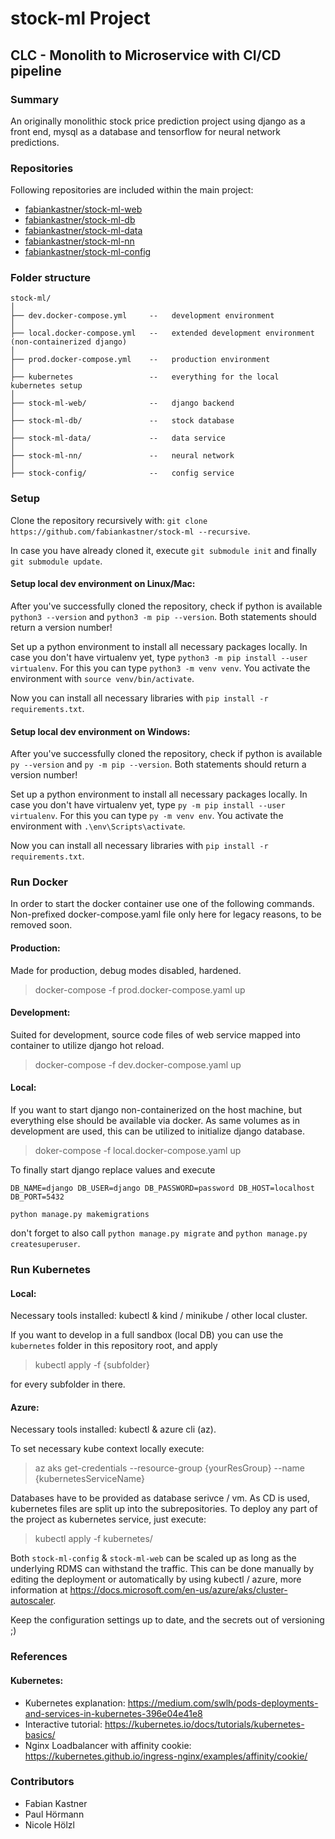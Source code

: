 # stock-ml Project  

## **CLC** - Monolith to Microservice with CI/CD pipeline 


### **Summary**

An originally monolithic stock price prediction project using django as a front end, mysql as a database and tensorflow for neural network predictions.


### **Repositories**

Following repositories are included within the main project:

- [fabiankastner/stock-ml-web](https://github.com/fabiankastner/stock-ml-web)  
- [fabiankastner/stock-ml-db](https://github.com/fabiankastner/stock-ml-db)  
- [fabiankastner/stock-ml-data](https://github.com/fabiankastner/stock-ml-data)  
- [fabiankastner/stock-ml-nn](https://github.com/fabiankastner/stock-ml-nn)  
- [fabiankastner/stock-ml-config](https://github.com/fabiankastner/stock-ml-config)  


### **Folder structure**

``` 
stock-ml/
│
├── dev.docker-compose.yml     --   development environment
│
├── local.docker-compose.yml   --   extended development environment (non-containerized django)
│
├── prod.docker-compose.yml    --   production environment
│
├── kubernetes                 --   everything for the local kubernetes setup
│
├── stock-ml-web/              --   django backend
│
├── stock-ml-db/               --   stock database
│
├── stock-ml-data/             --   data service
│
├── stock-ml-nn/               --   neural network
│
├── stock-config/              --   config service
```

### **Setup**

Clone the repository recursively with: `git clone https://github.com/fabiankastner/stock-ml --recursive`.

In case you have already cloned it, execute `git submodule init` and finally `git submodule update`.

#### Setup local dev environment on Linux/Mac:

After you've successfully cloned the repository, check if python is 
available `python3 --version` and `python3 -m pip --version`.
Both statements should return a version number!

Set up a python environment to install all necessary packages locally. In case you don't have virtualenv yet, type `python3 -m pip install --user virtualenv`. 
For this you can type `python3 -m venv venv`. 
You activate the environment with `source venv/bin/activate`.

Now you can install all necessary libraries with `pip install -r 
requirements.txt`.

#### Setup local dev environment on Windows:

After you've successfully cloned the repository, check if python is 
available `py --version` and `py -m pip --version`.
Both statements should return a version number!

Set up a python environment to install all necessary packages locally. In case you don't have virtualenv yet, type `py -m pip install --user virtualenv`.
For this you can type `py -m venv env`. 
You activate the environment with `.\env\Scripts\activate`.

Now you can install all necessary libraries with `pip install -r 
requirements.txt`.

### **Run Docker**

In order to start the docker container use one of the following commands.
Non-prefixed docker-compose.yaml file only here for legacy reasons, to be removed soon.

#### Production:

Made for production, debug modes disabled, hardened.

> docker-compose -f prod.docker-compose.yaml up

#### Development:

Suited for development, source code files of web service mapped into container to utilize django hot reload.

> docker-compose -f dev.docker-compose.yaml up

#### Local:

If you want to start django non-containerized on the host machine, but everything else should be available via docker.
As same volumes as in development are used, this can be utilized to initialize django database.

> doker-compose -f local.docker-compose.yaml up

To finally start django replace values and execute

`DB_NAME=django DB_USER=django DB_PASSWORD=password DB_HOST=localhost DB_PORT=5432`

`python manage.py makemigrations`

don't forget to also call `python manage.py migrate` and `python manage.py createsuperuser`.

### **Run Kubernetes**

#### Local:

Necessary tools installed: kubectl & kind / minikube / other local cluster.

If you want to develop in a full sandbox (local DB) you can use the `kubernetes` folder in this repository root, and apply

> kubectl apply -f {subfolder}

for every subfolder in there.

#### Azure:

Necessary tools installed: kubectl & azure cli (az).

To set necessary kube context locally execute:

> az aks get-credentials --resource-group {yourResGroup} --name {kubernetesServiceName}

Databases have to be provided as database serivce / vm. As CD is used, kubernetes files are split up into the subrepositories. To deploy any part of the project as kubernetes service, just execute:

> kubectl apply -f kubernetes/

Both `stock-ml-config` & `stock-ml-web` can be scaled up as long as the underlying RDMS can withstand the traffic. This can be done manually by editing the deployment or automatically by using kubectl / azure, more information at https://docs.microsoft.com/en-us/azure/aks/cluster-autoscaler.

Keep the configuration settings up to date, and the secrets out of versioning ;)

### **References**

#### Kubernetes:
* Kubernetes explanation: https://medium.com/swlh/pods-deployments-and-services-in-kubernetes-396e04e41e8
* Interactive tutorial: https://kubernetes.io/docs/tutorials/kubernetes-basics/
* Nginx Loadbalancer with affinity cookie: https://kubernetes.github.io/ingress-nginx/examples/affinity/cookie/


### **Contributors**
* Fabian Kastner
* Paul Hörmann
* Nicole Hölzl
